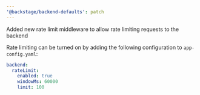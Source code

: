 ```yaml
---
'@backstage/backend-defaults': patch
---
```


Added new rate limit middleware to allow rate limiting requests to the backend

Rate limiting can be turned on by adding the following configuration to `app-config.yaml`:

```yaml
backend:
  rateLimit:
    enabled: true
    windowMs: 60000
    limit: 100
```
